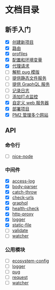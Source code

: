 # 文档目录
## 新手入门
- [x] [创建新项目](./get-started/create.md)
- [x] [路由](./get-started/router.md)
- [x] [profiles](./get-started/profiles.md)
- [x] [配置和环境变量](./get-started/configuration.md)
- [x] [代理请求](./get-started/http-proxy.md)
- [ ] [解析 pug 模版](./get-started/template.md)
- [ ] [提供静态文件服务](./get-started/static.md)
- [ ] [提供 GraphQL 服务](./get-started/graphql.md)
- [ ] [记录日志](./get-started/logger.md)
- [ ] [添加打点监控](./get-started/watcher.md)
- [x] [自定义 web 服务器](./get-started/custom.md)
- [x] [部署项目](./get-started/deploy.md)
- [x] [PM2 管理多个网站](./other/pm2.md)

## API
### 命令行
- [ ] [nice-node](./api/bin/nice-node.md)
### 中间件
- [x] [access-log](./api/middleware/access-log.md)
- [x] [body-parser](./api/middleware/body-parser.md)
- [x] [catch-throw](./api/middleware/catch-throw.md)
- [x] [check-urls](./api/middleware/check-urls.md)
- [x] [graphql](./api/middleware/graphql.md)
- [x] [health-check](./api/middleware/health-check.md)
- [x] [http-proxy](./api/middleware/http-proxy.md)
- [x] [logger](./api/middleware/logger.md)
- [x] [static-file](./api/middleware/static-file.md)
- [ ] [validate](./api/middleware/validate.md)
- [ ] [watcher](./api/middleware/watcher.md)
### 公用模块
- [ ] [ecosystem-config](./api/util/ecosystem-config.md)
- [ ] [logger](./api/util/logger.md)
- [ ] [pug](./api/util/pug.md)
- [ ] [request](./api/util/request.md)
- [ ] [watcher](./api/util/watcher.md)
